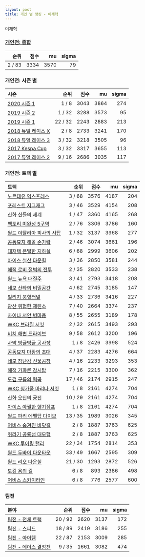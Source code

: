 ```yaml
---
layout: post
title: 개인 별 랭킹 - 이재혁
---
```


이재혁

### [개인전: 종합](../singles-full)

| 순위 | 점수 | mu | sigma |
|---:|---:|---:|---:|
| 2 / 83 | 3334 | 3570 | 79 |

### 개인전: 시즌 별

| 시즌 | 순위 | 점수 | mu | sigma |
|:---|---:|---:|---:|---:|
| [2020 시즌 1](../s2020_1) | 1 / 8 | 3043 | 3864 | 274 |
| [2019 시즌 2](../s2019_2) | 1 / 32 | 3288 | 3573 | 95 |
| [2019 시즌 1](../s2019_1) | 22 / 32 | 2243 | 2883 | 213 |
| [2018 듀얼 레이스 X](../s2018_2) | 2 / 8 | 2733 | 3241 | 170 |
| [2018 듀얼 레이스 3](../s2018_1) | 3 / 32 | 3218 | 3505 | 96 |
| [2017 Kespa Cup](../s2017_2) | 3 / 32 | 3317 | 3655 | 113 |
| [2017 듀얼 레이스 2](../s2017_1) | 9 / 16 | 2686 | 3035 | 117 |

### 개인전: 트랙 별

| 트랙 | 순위 | 점수 | mu | sigma |
|:---|---:|---:|---:|---:|
| [노르테유 익스프레스](../noex) | 3 / 68 | 3576 | 4187 | 204 |
| [포레스트 지그재그](../zigzag) | 3 / 46 | 3529 | 4154 | 208 |
| [신화 신들의 세계](../shinsegye) | 1 / 47 | 3360 | 4165 | 268 |
| [팩토리 미완성 5구역](../district5) | 2 / 76 | 3306 | 3786 | 160 |
| [월드 이탈리아 피사의 사탑](../pizza) | 1 / 32 | 3137 | 3968 | 277 |
| [공동묘지 해골 손가락](../haeson) | 2 / 46 | 3074 | 3661 | 196 |
| [대저택 은밀한 지하실](../jeotaek) | 6 / 68 | 2999 | 3606 | 202 |
| [아이스 설산 다운힐](../seolsan) | 3 / 36 | 2850 | 3581 | 244 |
| [해적 로비 절벽의 전투](../lobby) | 2 / 35 | 2820 | 3533 | 238 |
| [월드 뉴욕 대질주](../newyork) | 3 / 41 | 2793 | 3418 | 208 |
| [네모 산타의 비밀공간](../santa) | 4 / 62 | 2745 | 3185 | 147 |
| [빌리지 붐힐터널](../boomhill) | 4 / 33 | 2736 | 3416 | 227 |
| [광산 위험한 제련소](../jeryeonso) | 7 / 40 | 2664 | 3374 | 237 |
| [차이나 서안 병마용](../byeongma) | 8 / 55 | 2655 | 3189 | 178 |
| [WKC 브라질 서킷](../brazil) | 2 / 32 | 2615 | 3493 | 293 |
| [비치 해변 드라이브](../haebyun) | 9 / 58 | 2612 | 3200 | 196 |
| [사막 빙글빙글 공사장](../sabing) | 1 / 8 | 2426 | 3998 | 524 |
| [공동묘지 마왕의 초대](../mawang) | 4 / 37 | 2283 | 4276 | 664 |
| [네모 장난감 선물공장](../present) | 4 / 16 | 2233 | 3293 | 353 |
| [해적 가파른 감시탑](../gamshi) | 7 / 16 | 2215 | 3300 | 362 |
| [도검 구름의 협곡](../hyupgog) | 17 / 46 | 2174 | 2915 | 247 |
| [WKC 싱가폴 마리나 서킷](../singapore) | 1 / 8 | 2161 | 4274 | 704 |
| [신화 오딘의 궁전](../odin) | 10 / 29 | 2161 | 4274 | 704 |
| [아이스 아찔한 헬기점프](../heli) | 1 / 8 | 2161 | 4274 | 704 |
| [월드 파리 에펠탑 다이브](../eifel) | 13 / 35 | 1989 | 3026 | 345 |
| [어비스 숨겨진 바닷길](../hiddenoceanroad) | 2 / 8 | 1887 | 3763 | 625 |
| [쥐라기 공룡섬 대모험](../dinoisland) | 2 / 8 | 1887 | 3763 | 625 |
| [WKC 투어링 랠리](../rally) | 22 / 34 | 1754 | 2814 | 353 |
| [월드 두바이 다운타운](../dubai) | 33 / 49 | 1667 | 2595 | 309 |
| [월드 리오 다운힐](../rio) | 21 / 30 | 1293 | 2872 | 526 |
| [도검 용의 길](../daagon) | 6 / 8 | 893 | 2386 | 498 |
| [어비스 스카이라인](../skyline) | 6 / 8 | 776 | 2577 | 600 |

### 팀전

| 분야 | 순위 | 점수 | mu | sigma |
|:---|---:|---:|---:|---:|
| [팀전 - 전체 트랙](../team-full) | 20 / 92 | 2620 | 3137 | 172 |
| [팀전 - 스피드](../team-speed) | 18 / 89 | 2419 | 3186 | 255 |
| [팀전 - 아이템](../team-item) | 22 / 87 | 2153 | 3009 | 285 |
| [팀전 - 에이스 결정전](../team-ace) | 9 / 35 | 1661 | 3082 | 474 |
